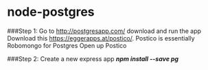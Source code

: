 # node-postgres

###Step 1:
Go to http://postgresapp.com/ download and run the app
Download this https://eggerapps.at/postico/. Postico is essentially Robomongo for Postgres
Open up Postico


###Step 2: 
Create a new express app
***npm install --save pg***

